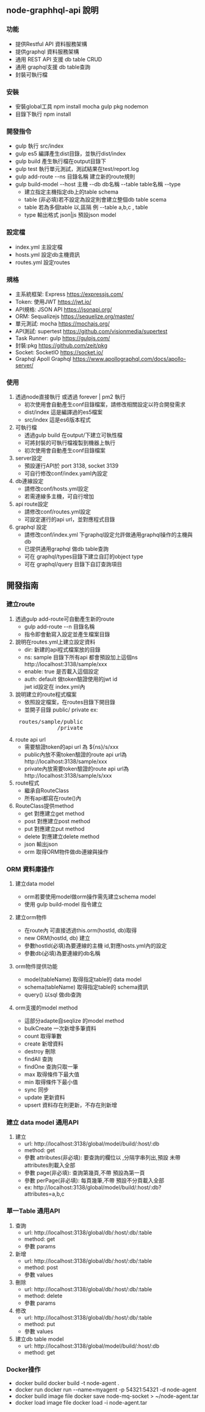 ## node-graphhql-api 說明
### 功能
* 提供Restful API 資料服務架構
* 提供graphql 資料服務架構
* 通用 REST API 支援 db table CRUD
* 通用 graphql支援 db table查詢
* 封裝可執行檔
### 安裝
* 安裝global工具
  npm install mocha gulp pkg nodemon
* 目錄下執行 npm install
### 開發指令
* gulp
  執行 src/index
* gulp es5
  編譯產生dist目錄，並執行dist/index
* gulp build
  產生執行檔在output目錄下
* gulp test
  執行單元測試，測試結果在test/report.log
* gulp add-route --ns 目錄名稱
  建立新的route規則
* gulp build-model --host 主機 --db db名稱 --table table名稱 --type
  - 建立指定主機指定db上的table schema
  - table (非必填)若不設定為設定則會建立整個db table scema
  - table 若為多個table 以,區隔 例 --table a,b,c , table
  - type 輸出格式 json|js 預設json model
### 設定檔
* index.yml 主設定檔
* hosts.yml 設定db主機資訊
* routes.yml 設定routes
### 規格
* 主系統框架: Express https://expressjs.com/
* Token: 使用JWT https://jwt.io/
* API規格: JSON API https://jsonapi.org/
* ORM: Sequalizejs https://sequelize.org/master/
* 單元測試: mocha https://mochajs.org/
* API測試: supertest https://github.com/visionmedia/supertest
* Task Runner: gulp https://gulpjs.com/
* 封裝:pkg https://github.com/zeit/pkg
* Socket: SocketIO https://socket.io/
* Graphql Apoll Graphql https://www.apollographql.com/docs/apollo-server/
### 使用
1. 透過node直接執行 或透過 forever | pm2 執行
     - 初次使用會自動產生conf目錄檔案，請修改相關設定以符合開發需求
     - dist/index 這是編譯過的es5檔案
     - src/index 這是es6版本程式
2. 可執行檔
     - 透過gulp build 在output/下建立可執性檔
     - 可將封裝的可執行檔複製到機器上執行
     - 初次使用會自動產生conf目錄檔案
3. server設定
     - 預設運行API於 port 3138, socket 3139
     - 可自行修改conf/index.yaml內設定
4. db連線設定
     - 請修改conf/hosts.yml設定
     - 若需連線多主機，可自行增加
5. api route設定
     - 請修改conf/routes.yml設定
     - 可設定運行的api url，並對應程式目錄
6. graphql 設定
     - 請修改conf/index.yml 下graphql設定允許做通用graphql操作的主機與db 
     - 已提供通用graphql 做db table查詢
     - 可在 graphql/types目錄下建立自訂的object type
     - 可在 graphql/query 目錄下自訂查詢項目

## 開發指南
### 建立route
1. 透過gulp add-route可自動產生新的route
    - gulp add-route --n 目錄名稱
    - 指令即會動寫入設定並產生檔案目錄
2. 說明在routes.yml上建立設定資料
    - dir: 新建的api程式檔案放的目錄
    - ns: sample 目錄下所有api 都會預設加上這個ns<br>
      http://localhost:3138/sample/xxx
    - enable: true 是否載入這個設定
    - auth: default 做token驗證使用的jwt id<br>
      jwt id設定在 index.yml內
3. 說明建立的route程式檔案
   - 依照設定檔案，在routes目錄下開目錄
   - 並開子目錄 public/ private
   ex:
   <pre>
    routes/sample/public
                /private
   </pre>
4. route api url
    - 需要驗證token的api url 為 ${ns}/s/xxx
    - public內放不需token驗證的route
      api url為 http://localhost:3138/sample/xxx
    - private內放需要token驗證的route
      api url為 http://localhost:3138/sample/s/xxx
5. route程式
     - 繼承自RouteClass
     - 所有api都寫在route()內
6. RouteClass提供method
     - get 對應建立get method
     - post 對應建立post method
     - put 對應建立put method
     - delete 對應建立delete method
     - json 輸出json
     - orm 取得ORM物件做db連線與操作
### ORM 資料庫操作
1. 建立data model
      - orm若要使用model做orm操作需先建立schema model
      - 使用 gulp build-model 指令建立
2. 建立orm物件
      - 在route內 可直接透過this.orm(hostId, db)取得
      - new ORM(hostId, db) 建立
      - 參數hostId(必填)為要連線的主機 id,對應hosts.yml內的設定
      - 參數db(必填)為要連線的db名稱

3. orm物件提供功能
      - model(tableName) 取得指定table的 data model
      - schema(tableName) 取得指定table的 schema資訊
      - query() 以sql 做db查詢
4. orm支援的model method
      - 這部分adapte自seqlize 的model method
      - bulkCreate 一次新增多筆資料
      - count 取得筆數
      - create 新增資料
      - destroy 刪除
      - findAll 查詢
      - findOne 查詢只取一筆
      - max 取得條件下最大值
      - min 取得條件下最小值
      - sync 同步
      - update 更新資料
      - upsert 資料存在則更新，不存在則新增
### 建立 data model 通用API
1. 建立
     - url: http://localhost:3138/global/model/build/:host/:db
     - method: get
     - 參數 attributes(非必填): 要查詢的欄位以 ,分隔字串列出,預設 未帶attributes則載入全部
     - 參數 page(非必填): 查詢第幾頁,不帶 預設為第一頁
     - 參數 perPage(非必填): 每頁幾筆,不帶 預設不分頁載入全部
     - ex: http://localhost:3138/global/model/build/:host/:db?attributes=a,b,c
### 單一Table 通用API
1. 查詢
     - url: http://localhost:3138/global/db/:host/:db/:table
     - method: get
     - 參數 params
2. 新增
     - url: http://localhost:3138/global/db/:host/:db/:table
     - method: post
     - 參數 values
3. 刪除
     - url: http://localhost:3138/global/db/:host/:db/:table
     - method: delete
     - 參數 params
4. 修改
     - url: http://localhost:3138/global/db/:host/:db/:table
     - method: put
     - 參數 values
5. 建立db table model
     - url: http://localhost:3138/global/model/build/:host/:db
     - method: get
### Docker操作
- docker build
  docker build -t node-agent .
- docker run
  docker run --name=myagent -p 54321:54321 -d node-agent
- docker build image file
  docker save node-mq-socket > ~/node-agent.tar
- docker load image file
  docker load -i node-agent.tar

        
   
  